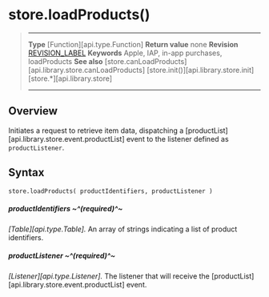 
# store.loadProducts()

> --------------------- ------------------------------------------------------------------------------------------
> __Type__              [Function][api.type.Function]
> __Return value__      none
> __Revision__          [REVISION_LABEL](REVISION_URL)
> __Keywords__          Apple, IAP, in-app purchases, loadProducts
> __See also__          [store.canLoadProducts][api.library.store.canLoadProducts]
>						[store.init()][api.library.store.init]
>						[store.*][api.library.store]
> --------------------- ------------------------------------------------------------------------------------------


## Overview

Initiates a request to retrieve item data, dispatching a [productList][api.library.store.event.productList] event to the listener defined as `productListener`.


## Syntax

	store.loadProducts( productIdentifiers, productListener )

##### productIdentifiers ~^(required)^~
_[Table][api.type.Table]._ An array of strings indicating a list of product identifiers.

##### productListener ~^(required)^~
_[Listener][api.type.Listener]._ The listener that will receive the [productList][api.library.store.event.productList] event.
